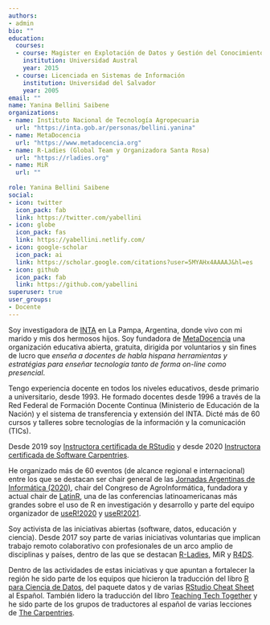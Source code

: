 ```yaml
---
authors:
- admin
bio: ""
education:
  courses:
  - course: Magister en Explotación de Datos y Gestión del Conocimiento
    institution: Universidad Austral
    year: 2015
  - course: Licenciada en Sistemas de Información
    institution: Universidad del Salvador
    year: 2005
email: ""
name: Yanina Bellini Saibene
organizations:
- name: Instituto Nacional de Tecnología Agropecuaria
  url: "https://inta.gob.ar/personas/bellini.yanina"
- name: MetaDocencia
  url: "https://www.metadocencia.org"
- name: R-Ladies (Global Team y Organizadora Santa Rosa)
  url: "https://rladies.org"
- name: MiR 
  url: ""
  
role: Yanina Bellini Saibene
social:
- icon: twitter
  icon_pack: fab
  link: https://twitter.com/yabellini
- icon: globe
  icon_pack: fas
  link: https://yabellini.netlify.com/
- icon: google-scholar
  icon_pack: ai
  link: https://scholar.google.com/citations?user=5MYAHx4AAAAJ&hl=es
- icon: github
  icon_pack: fab
  link: https://github.com/yabellini
superuser: true
user_groups:
- Docente
---
```


Soy investigadora de [INTA]((https://inta.gob.ar/anguil)) en La Pampa, Argentina, donde vivo con mi marido y mis dos hermosos hijos.  Soy fundadora de [MetaDocencia](https://metadocencia.netlify.app/) una organización educativa abierta, gratuita, dirigida por voluntarios y sin fines de lucro que _enseña a docentes de habla hispana herramientas y estratégias para enseñar tecnología tanto de forma on-line como presencial_.

Tengo experiencia docente en todos los niveles educativos, desde primario a universitario, desde 1993. He formado docentes desde 1996 a través de la Red Federal de Formación Docente Continua (Ministerio de Educación de la Nación) y el sistema de transferencia y extensión del INTA. Dicté más de 60 cursos y talleres sobre tecnologías de la información y la comunicación (TICs). 

Desde 2019 soy [Instructora certificada de RStudio](https://education.rstudio.com/trainers/) y desde 2020 [Instructora certificada de Software Carpentries](https://carpentries.org/instructors/).

He organizado más de 60 eventos (de alcance regional e internacional)  entre los que se destacan ser chair general de las [Jornadas Argentinas de Informática (2020)](http://www.sadio.org.ar/jaiio/), chair del Congreso de AgroInformática,   fundadora y actual chair de [LatinR](https://latin-r.com), una de las conferencias latinoamericanas más grandes sobre el uso de R en investigación y desarrollo y parte del equipo organizador de [useR!2020](https://user2020.r-project.org/) y [useR!2021](https://user2021.r-project.org/).

Soy activista de las iniciativas abiertas (software, datos, educación y ciencia). Desde 2017 soy parte de varias iniciativas voluntarias que implican trabajo remoto colaborativo con profesionales de un arco amplio de disciplinas y países, dentro de las que se destacan [R-Ladies](https://rladies.org/), MiR y  [R4DS](https://github.com/cienciadedatos). 

Dentro de las actividades de estas iniciativas y que apuntan a fortalecer la región he sido parte de los equipos que hicieron la traducción del libro [R para Ciencia de Datos](https://es.r4ds.hadley.nz), del paquete datos y de varias [RStudio Cheat Sheet](https://rstudio.com/resources/cheatsheets/) al Español. También lidero la traducción del libro [Teaching Tech Together](https://teachtogether.tech/) y he sido parte de los grupos de traductores al español de varias lecciones de [The Carpentries](https://github.com/Carpentries-ES).